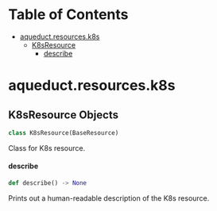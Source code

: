 # Table of Contents

* [aqueduct.resources.k8s](#aqueduct.resources.k8s)
  * [K8sResource](#aqueduct.resources.k8s.K8sResource)
    * [describe](#aqueduct.resources.k8s.K8sResource.describe)

<a id="aqueduct.resources.k8s"></a>

# aqueduct.resources.k8s

<a id="aqueduct.resources.k8s.K8sResource"></a>

## K8sResource Objects

```python
class K8sResource(BaseResource)
```

Class for K8s resource.

<a id="aqueduct.resources.k8s.K8sResource.describe"></a>

#### describe

```python
def describe() -> None
```

Prints out a human-readable description of the K8s resource.

